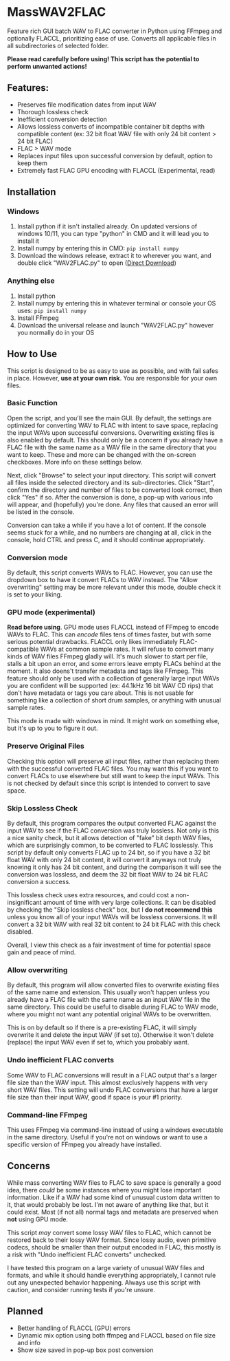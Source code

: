# MassWAV2FLAC
Feature rich GUI batch WAV to FLAC converter in Python using FFmpeg and optionally FLACCL, prioritizing ease of use. Converts all applicable files in all subdirectories of selected folder.

**Please read carefully before using! This script has the potential to perform unwanted actions!**

## Features:
- Preserves file modification dates from input WAV
- Thorough lossless check
- Inefficient conversion detection
- Allows lossless converts of incompatible container bit depths with compatible content (ex: 32 bit float WAV file with only 24 bit content > 24 bit FLAC)
- FLAC > WAV mode
- Replaces input files upon successful conversion by default, option to keep them
- Extremely fast FLAC GPU encoding with FLACCL (Experimental, read)

## Installation

### Windows
1. Install python if it isn't installed already. On updated versions of windows 10/11, you can type "python" in CMD and it will lead you to install it
2. Install numpy by entering this in CMD: ``pip install numpy``
3. Download the windows release, extract it to wherever you want, and double click "WAV2FLAC.py" to open ([Direct Download](https://github.com/toasterberry/MassWAV2FLAC/releases/download/v1.0.0/MassWAV2FLAC.v1.0.Windows.zip))

### Anything else
1. Install python
2. Install numpy by entering this in whatever terminal or console your OS uses: ``pip install numpy``
3. Install FFmpeg
4. Download the universal release and launch "WAV2FLAC.py" however you normally do in your OS

## How to Use
This script is designed to be as easy to use as possible, and with fail safes in place. However, **use at your own risk**. You are responsible for your own files.

### Basic Function
Open the script, and you'll see the main GUI. By default, the settings are optimized for converting WAV to FLAC with intent to save space, replacing the input WAVs upon successful conversions. Overwriting existing files is also enabled by default. This should only be a concern if you already have a FLAC file with the same name as a WAV file in the same directory that you want to keep. These and more can be changed with the on-screen checkboxes. More info on these settings below. 

Next, click "Browse" to select your input directory. This script will convert all files inside the selected directory and its sub-directories. Click "Start", confirm the directory and number of files to be converted look correct, then click "Yes" if so. After the conversion is done, a pop-up with various info will appear, and (hopefully) you're done. Any files that caused an error will be listed in the console.

Conversion can take a while if you have a lot of content. If the console seems stuck for a while, and no numbers are changing at all, click in the console, hold CTRL and press C, and it should continue appropriately.

### Conversion mode
By default, this script converts WAVs to FLAC. However, you can use the dropdown box to have it convert FLACs to WAV instead. The "Allow overwriting" setting may be more relevant under this mode, double check it is set to your liking.

### GPU mode (experimental)
**Read before using**. GPU mode uses FLACCL instead of FFmpeg to encode WAVs to FLAC. This can *encode* files tens of times faster, but with some serious potential drawbacks. FLACCL only likes immediately FLAC-compatible WAVs at common sample rates. It will refuse to convert many kinds of WAV files FFmpeg gladly will. It's much slower to start per file, stalls a bit upon an error, and some errors leave empty FLACs behind at the moment. It also doens't transfer metadata and tags like FFmpeg. This feature should only be used with a collection of generally large input WAVs you are confident will be supported (ex: 44.1kHz 16 bit WAV CD rips) that don't have metadata or tags you care about. This is not usable for something like a collection of short drum samples, or anything with unusual sample rates.

This mode is made with windows in mind. It might work on something else, but it's up to you to figure it out.

### Preserve Original Files
Checking this option will preserve all input files, rather than replacing them with the successful converted FLAC files. You may want this if you want to convert FLACs to use elsewhere but still want to keep the input WAVs. This is not checked by default since this script is intended to convert to save space.

### Skip Lossless Check
By default, this program compares the output converted FLAC against the input WAV to see if the FLAC conversion was truly lossless. Not only is this a nice sanity check, but it allows detection of "fake" bit depth WAV files, which are surprisingly common, to be converted to FLAC losslessly. This script by default only converts FLAC up to 24 bit, so if you have a 32 bit float WAV with only 24 bit content, it will convert it anyways not truly knowing it only has 24 bit content, and during the comparison it will see the conversion was lossless, and deem the 32 bit float WAV to 24 bit FLAC conversion a success.

This lossless check uses extra resources, and could cost a non-insignificant amount of time with very large collections. It can be disabled by checking the "Skip lossless check" box, but I **do not recommend this** unless you know all of your input WAVs will be lossless conversions. It will convert a 32 bit WAV with real 32 bit content to 24 bit FLAC with this check disabled.

Overall, I view this check as a fair investment of time for potential space gain and peace of mind.

### Allow overwriting
By default, this program will allow converted files to overwrite existing files of the same name and extension. This usually won't happen unless you already have a FLAC file with the same name as an input WAV file in the same directory. This could be useful to disable during FLAC to WAV mode, where you might not want any potential original WAVs to be overwritten.

This is on by default so if there is a pre-existing FLAC, it will simply overwrite it and delete the input WAV (if set to). Otherwise it won't delete (replace) the input WAV even if set to, which you probably want.

### Undo inefficient FLAC converts
Some WAV to FLAC conversions will result in a FLAC output that's a larger file size than the WAV input. This almost exclusively happens with very short WAV files. This setting will undo FLAC conversions that have a larger file size than their input WAV, good if space is your #1 priority.

### Command-line FFmpeg
This uses FFmpeg via command-line instead of using a windows executable in the same directory. Useful if you're not on windows or want to use a specific version of FFmpeg you already have installed.

## Concerns
While mass converting WAV files to FLAC to save space is generally a good idea, there *could* be some instances where you might lose important information. Like if a WAV had some kind of unusual custom data written to it, that would probably be lost. I'm not aware of anything like that, but it could exist. Most (if not all) normal tags and metadata are preserved when **not** using GPU mode.

This script *may* convert some lossy WAV files to FLAC, which cannot be restored back to their lossy WAV format. Since lossy audio, even primitive codecs, should be smaller than their output encoded in FLAC, this mostly is a risk with "Undo inefficient FLAC converts" unchecked.

I have tested this program on a large variety of unusual WAV files and formats, and while it should handle everything appropriately, I cannot rule out any unexpected behavior happening. Always use this script with caution, and consider running tests if you're unsure.

## Planned
- Better handling of FLACCL (GPU) errors
- Dynamic mix option using both ffmpeg and FLACCL based on file size and info
- Show size saved in pop-up box post conversion
